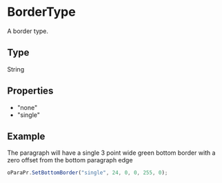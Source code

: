 # BorderType

A border type.

## Type

String

## Properties

- "none" 
- "single"

## Example

The paragraph will have a single 3 point wide green bottom border with a zero offset from the bottom paragraph edge

```javascript
oParaPr.SetBottomBorder("single", 24, 0, 0, 255, 0);
```